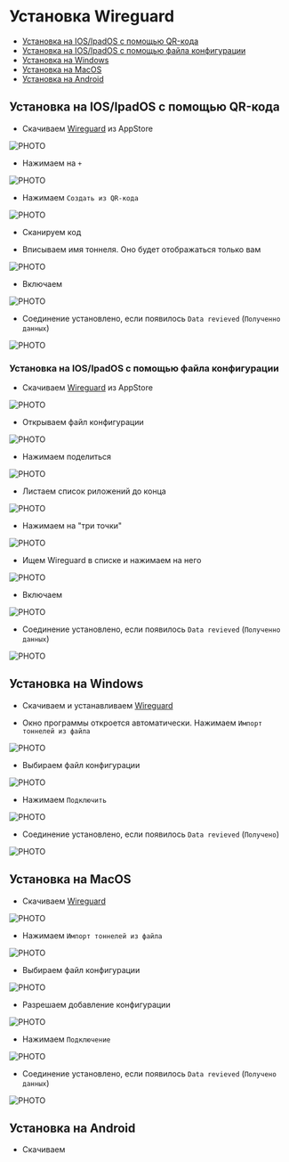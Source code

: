 # Установка Wireguard
* [Установка на IOS/IpadOS с помощью QR-кода](#chapter-01)
* [Установка на IOS/IpadOS с помощью файла конфигурации](#chapter-02)
* [Установка на Windows](#chapter-1)
* [Установка на MacOS](#chapter-2)
* [Установка на Android](#chapter-3)

<a id="chapter-01"></a>
## Установка на IOS/IpadOS с помощью QR-кода

- Скачиваем [Wireguard](https://apps.apple.com/ru/app/wireguard/id1441195209?l=en-GB) из AppStore

![PHOTO](https://github.com/kro-72/wireguard_installation/blob/main/ios/24-08-20%2012-53-06%203264.png)

- Нажимаем на `+`

![PHOTO](https://github.com/kro-72/wireguard_installation/blob/main/ios/photo_2024-08-20_16-26-42.jpg)

- Нажимаем `Создать из QR-кода`

![PHOTO](https://github.com/kro-72/wireguard_installation/blob/main/ios/photo_2024-08-20_16-26-52.jpg)

- Сканируем код

- Вписываем имя тоннеля. Оно будет отображаться только вам

![PHOTO](https://github.com/kro-72/wireguard_installation/blob/main/ios/photo_2024-08-20_16-26-50.jpg)

- Включаем

![PHOTO](https://github.com/kro-72/wireguard_installation/blob/main/ios/24-08-20%2012-55-02%203270.png)

- Соединение установлено, если появилось `Data revieved` (`Полученно данных`)

![PHOTO](https://github.com/kro-72/wireguard_installation/blob/main/ios/24-08-20%2012-55-27%203271.png)



<a id="chapter-02"></a>
### Установка на IOS/IpadOS с помощью файла конфигурации

- Скачиваем [Wireguard](https://apps.apple.com/ru/app/wireguard/id1441195209?l=en-GB) из AppStore

![PHOTO](https://github.com/kro-72/wireguard_installation/blob/main/ios/24-08-20%2012-53-06%203264.png)

- Открываем файл конфигурации
  
![PHOTO](https://github.com/kro-72/wireguard_installation/blob/main/ios/24-08-20%2012-54-24%203265.png)

- Нажимаем поделиться
  
![PHOTO](https://github.com/kro-72/wireguard_installation/blob/main/ios/24-08-20%2012-54-28%203266.png)

- Листаем список риложений до конца
  
![PHOTO](https://github.com/kro-72/wireguard_installation/blob/main/ios/24-08-20%2012-54-38%203267.png)

- Нажимаем на "три точки"

![PHOTO](https://github.com/kro-72/wireguard_installation/blob/main/ios/24-08-20%2012-54-43%203268.png)

- Ищем Wireguard в списке и нажимаем на него

![PHOTO](https://github.com/kro-72/wireguard_installation/blob/main/ios/24-08-20%2012-54-55%203269.png)

- Включаем

![PHOTO](https://github.com/kro-72/wireguard_installation/blob/main/ios/24-08-20%2012-55-02%203270.png)

- Соединение установлено, если появилось `Data revieved` (`Полученно данных`)

![PHOTO](https://github.com/kro-72/wireguard_installation/blob/main/ios/24-08-20%2012-55-27%203271.png)

<a id="chapter-1"></a>
## Установка на Windows
- Скачиваем и устанавливаем [Wireguard](https://github.com/kro-72/wireguard_installation/raw/main/windows/wireguard-installer.exe)

- Окно программы откроется автоматически. Нажимаем `Импорт тоннелей из файла`

![PHOTO](https://github.com/kro-72/wireguard_installation/blob/main/windows/Снимок%20экрана%202024-08-20%20124153.png)

- Выбираем файл конфигурации

![PHOTO](https://github.com/kro-72/wireguard_installation/blob/main/windows/Снимок%20экрана%202024-08-20%20124334.png)

- Нажимаем `Подключить`

![PHOTO](https://github.com/kro-72/wireguard_installation/blob/main/windows/Снимок%20экрана%202024-08-20%20124500.png)

- Соединение установлено, если появилось `Data revieved` (`Получено`)

![PHOTO](https://github.com/kro-72/wireguard_installation/blob/main/windows/Снимок%20экрана%202024-08-20%20124638.png)

<a id="chapter-2"></a>
## Установка на MacOS
- Скачиваем [Wireguard](https://apps.apple.com/ru/app/wireguard/id1451685025?mt=12)

![PHOTO](https://github.com/kro-72/wireguard_installation/blob/main/macos/Снимок%20экрана%202024-08-20%20в%2012.22.55.png)

- Нажимаем `Импорт тоннелей из файла`

![PHOTO](https://github.com/kro-72/wireguard_installation/blob/main/macos/Снимок%20экрана%202024-08-20%20в%2012.23.59.png)

- Выбираем файл конфигурации

![PHOTO](https://github.com/kro-72/wireguard_installation/blob/main/macos/Снимок%20экрана%202024-08-20%20в%2012.27.14.png)

- Разрешаем добавление конфигурации

![PHOTO](https://github.com/kro-72/wireguard_installation/blob/main/macos/Снимок%20экрана%202024-08-20%20в%2012.27.36.png)

- Нажимаем `Подключение`

![PHOTO](https://github.com/kro-72/wireguard_installation/blob/main/macos/Снимок%20экрана%202024-08-20%20в%2012.28.12.png)

- Соединение установлено, если появилось `Data revieved` (`Получено данных`)

![PHOTO](https://github.com/kro-72/wireguard_installation/blob/main/macos/Снимок%20экрана%202024-08-20%20в%2012.28.24.png)

<a id="chapter-3"></a>
## Установка на Android
- Скачиваем
